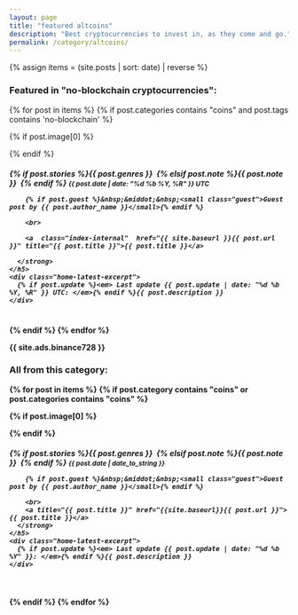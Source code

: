 ```yaml
---
layout: page
title: "featured altcoins"
description: "Best cryptocurrencies to invest in, as they come and go."
permalink: /category/altcoins/
---
```


{% assign items = (site.posts | sort: date) | reverse %}

<h3 class="post">Featured in "no-blockchain cryptocurrencies":</h3>

{% for post in items  %}
{% if post.categories contains "coins" and post.tags contains 'no-blockchain' %}
<div class="row home-latest">
{% if post.image[0] %}
<div class="five columns">
  <a  class="index-internal" target="_blank" href="{{ site.baseurl }}{{ post.url }}" title="{{ post.title }}">
    <figure class="thumb">
      <amp-img itemprop="image" src="{{ post.image[0] }}" alt="Altcoin Trading Blog"
      layout="responsive"
      data-original-width="720px" data-original-height="360px"
      width="150px" height="80px">
      </amp-img>
    </figure>
  </a>
</div>
{% endif %}
  <div class="seven columns">
    <h5 class="post">
      <strong>
        {% if post.stories %}<span class="tag">{{ post.genres }}</span>&nbsp;
        {% elsif post.note %}<span class="tag custom-note {{ post.noteclass }}">{{ post.note }}</span>&nbsp;
        {% endif %}
        <small>{{ post.date | date: "%d %b %Y, %R" }} UTC</small>

        {% if post.guest %}&nbsp;&middot;&nbsp;<small class="guest">Guest post by {{ post.author_name }}</small>{% endif %}

        <br>

        <a  class="index-internal"  href="{{ site.baseurl }}{{ post.url }}" title="{{ post.title }}">{{ post.title }}</a>

      </strong>
    </h5>
    <div class="home-latest-excerpt">
      {% if post.update %}<em> Last update {{ post.update | date: "%d %b %Y, %R" }} UTC: </em>{% endif %}{{ post.description }}
    </div>
  </div>

</div>
{% endif %}
{% endfor %}



{{ site.ads.binance728 }}

<h3 class="post">All from this category:</h3>


{% for post in items  %}
{% if post.category contains "coins" or post.categories contains "coins" %}

<div class="row home-latest">
  {% if post.image[0] %}
  <div class="five columns">
    <a target="_blank" href="{{site.baseurl}}{{ post.url }}" title="{{ post.title }}">
      <figure class="thumb">
        <amp-img itemprop="image" src="{{ post.image[0] }}" alt="Altcoin Trading Blog"
        layout="responsive"
        data-original-width="720px" data-original-height="360px"
        width="150px" height="80px">
        </amp-img>
      </figure>
    </a>
  </div>
  {% endif %}
  <div class="seven columns">
    <h5 class="post">
      <strong>
        {% if post.stories %}<span class="tag">{{ post.genres }}</span>&nbsp;
        {% elsif post.note %}<span class="tag custom-note">{{ post.note }}</span>&nbsp;
        {% endif %}
        <small>{{ post.date | date_to_string }}</small>

        {% if post.guest %}&nbsp;&middot;&nbsp;<small class="guest">Guest post by {{ post.author_name }}</small>{% endif %}

        <br>
        <a title="{{ post.title }}" href="{{site.baseurl}}{{ post.url }}">{{ post.title }}</a>
      </strong>
    </h5>
    <div class="home-latest-excerpt">
      {% if post.update %}<em> Last update {{ post.update | date: "%d %b %Y" }}: </em>{% endif %}{{ post.description }}
    </div>
  </div>

</div>


{% endif %}
{% endfor %}

<style>
.maincontent h5.post {
  border-right: 5px solid #7A838D;
  border-left: none;
}
</style>
